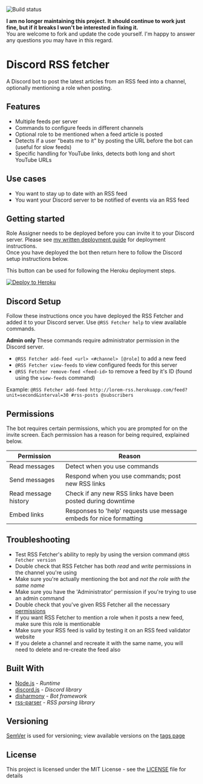 ![Build status](https://github.com/bhigginsuk/discord-rss-fetcher/actions/workflows/validate.yml/badge.svg?branch=master)

**I am no longer maintaining this project. It should continue to work just fine, but if it breaks I won't be interested in fixing it.**  
You are welcome to fork and update the code yourself. I'm happy to answer any questions you may have in this regard.

# Discord RSS fetcher
A Discord bot to post the latest articles from an RSS feed into a channel, optionally mentioning a role when posting.

## Features
- Multiple feeds per server
- Commands to configure feeds in different channels
- Optional role to be mentioned when a feed article is posted
- Detects if a user "beats me to it" by posting the URL before the bot can (useful for slow feeds)
- Specific handling for YouTube links, detects both long and short YouTube URLs

## Use cases
- You want to stay up to date with an RSS feed
- You want your Discord server to be notified of events via an RSS feed

## Getting started
Role Assigner needs to be deployed before you can invite it to your Discord server. Please see [my written deployment guide](./deployment.md) for deployment instructions.  
Once you have deployed the bot then return here to follow the Discord setup instructions below.  

This button can be used for following the Heroku deployment steps.

[![Deploy to Heroku](https://www.herokucdn.com/deploy/button.svg)](https://heroku.com/deploy?template=https://github.com/bhigginsuk/discord-rss-fetcher)

## Discord Setup

Follow these instructions once you have deployed the RSS Fetcher and added it to your Discord server.
Use `@RSS Fetcher help` to view available commands.

**Admin only**
These commands require administrator permission in the Discord server.
- `@RSS Fetcher add-feed <url> <#channel> [@role]` to add a new feed
- `@RSS Fetcher view-feeds` to view configured feeds for this server
- `@RSS Fetcher remove-feed <feed-id>` to remove a feed by it's ID (found using the `view-feeds` command)

Example:
`@RSS Fetcher add-feed http://lorem-rss.herokuapp.com/feed?unit=second&interval=30 #rss-posts @subscribers`

## Permissions
The bot requires certain permissions, which you are prompted for on the invite screen.
Each permission has a reason for being required, explained below.

| Permission           | Reason                                                              |
|----------------------|---------------------------------------------------------------------|
| Read messages        | Detect when you use commands                                        |
| Send messages        | Respond when you use commands; post new RSS links                   |
| Read message history | Check if any new RSS links have been posted during downtime         |
| Embed links          | Responses to 'help' requests use message embeds for nice formatting |

## Troubleshooting

- Test RSS Fetcher's ability to reply by using the version command `@RSS Fetcher version`
- Double check that RSS Fetcher has both *read* and *write* permissions in the channel you're using
- Make sure you're actually mentioning the bot and *not the role with the same name*
- Make sure you have the 'Administrator' permission if you're trying to use an admin command
- Double check that you've given RSS Fetcher all the necessary [permissions](#permissions)
- If you want RSS Fetcher to mention a role when it posts a new feed, make sure this role is mentionable
- Make sure your RSS feed is valid by testing it on an RSS feed validator website
- If you delete a channel and recreate it with the same name, you will need to delete and re-create the feed also

## Built With
- [Node.js](https://nodejs.org/en/) - *Runtime*
- [discord.js](https://github.com/discordjs/discord.js) - *Discord library*
- [disharmony](https://github.com/bhigginsuk/disharmony) - *Bot framework*
- [rss-parser](https://github.com/bobby-brennan/rss-parser) - *RSS parsing library*

## Versioning
[SemVer](http://semver.org/) is used for versioning; view available versions on the [tags page](https://github.com/your/project/tags)

## License
This project is licensed under the MIT License - see the [LICENSE](./LICENSE) file for details
